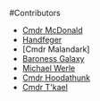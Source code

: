 ﻿#Contributors


  * [Cmdr McDonald](https://github.com/cmdrmcdonald)
  * [Handfeger](https://github.com/Handfeger)
  * [Cmdr Malandark]
  * [Baroness Galaxy](https://github.com/Javelias)
  * [Michael Werle](https://github.com/mwerle)
  * [Cmdr Hoodathunk](https://github.com/Hoodathunk)
  * [Cmdr T'kael](https://github.com/Tkael)